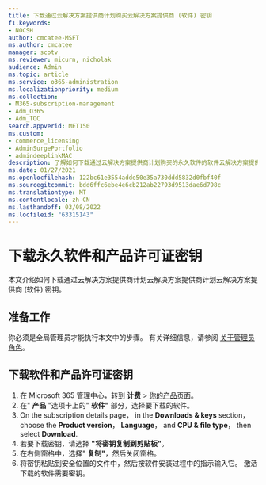 ```yaml
---
title: 下载通过云解决方案提供商计划购买云解决方案提供商 (软件) 密钥
f1.keywords:
- NOCSH
author: cmcatee-MSFT
ms.author: cmcatee
manager: scotv
ms.reviewer: micurn, nicholak
audience: Admin
ms.topic: article
ms.service: o365-administration
ms.localizationpriority: medium
ms.collection:
- M365-subscription-management
- Adm_O365
- Adm_TOC
search.appverid: MET150
ms.custom:
- commerce_licensing
- AdminSurgePortfolio
- admindeeplinkMAC
description: 了解如何下载通过云解决方案提供商计划购买的永久软件的软件云解决方案提供商 (产品) 密钥。
ms.date: 01/27/2021
ms.openlocfilehash: 122bc61e3554adde50e35a730ddd5832d0fbf40f
ms.sourcegitcommit: bdd6ffc6ebe4e6cb212ab22793d9513dae6d798c
ms.translationtype: MT
ms.contentlocale: zh-CN
ms.lasthandoff: 03/08/2022
ms.locfileid: "63315143"
---
```

# <a name="download-perpetual-software-and-product-license-keys"></a>下载永久软件和产品许可证密钥

本文介绍如何下载通过云解决方案提供商计划云解决方案提供商计划云解决方案提供商 (软件) 密钥。

## <a name="before-you-begin"></a>准备工作

你必须是全局管理员才能执行本文中的步骤。 有关详细信息，请参阅 [关于管理员角色](../add-users/about-admin-roles.md)。

## <a name="download-software-and-product-license-keys"></a>下载软件和产品许可证密钥

1. 在 Microsoft 365 管理中心，转到 **计费** > <a href="https://go.microsoft.com/fwlink/p/?linkid=842054" target="_blank">你的产品</a>页面。
2. 在" **产品** "选项卡上的" **软件"** 部分，选择要下载的软件。
3. On the subscription details page， in the **Downloads & keys** section， choose the **Product version**， **Language**， and **CPU & file type**， then select **Download**.
4. 若要下载密钥，请选择 **"将密钥复制到剪贴板"**。
5. 在右侧窗格中，选择" **复制"**，然后关闭窗格。
6. 将密钥粘贴到安全位置的文件中，然后按软件安装过程中的指示输入它。 激活下载的软件需要密钥。
